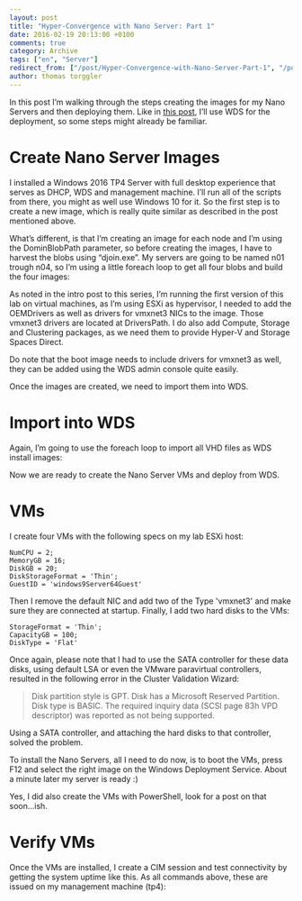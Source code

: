 ```yaml
---
layout: post
title: "Hyper-Convergence with Nano Server: Part 1"
date: 2016-02-19 20:13:00 +0100
comments: true
category: Archive
tags: ["en", "Server"]
redirect_from: ["/post/Hyper-Convergence-with-Nano-Server-Part-1", "/post/hyper-convergence-with-nano-server-part-1"]
author: thomas torggler
---
```


In this post I’m walking through the steps creating the images for my Nano Servers and then deploying them. Like in <a href="/post/Installing-Nano-Server-using-WDS-and-PxE.aspx">this post</a>, I’ll use WDS for the deployment, so some steps might already be familiar.

<!-- more -->

# Create Nano Server Images

I installed a Windows 2016 TP4 Server with full desktop experience that serves as DHCP, WDS and management machine. I’ll run all of the scripts from there, you might as well use Windows 10 for it. So the first step is to create a new image, which is really quite similar as described in the post mentioned above.

What’s different, is that I’m creating an image for each node and I’m using the DominBlobPath parameter, so before creating the images, I have to harvest the blobs using “djoin.exe”. My servers are going to be named n01 trough n04, so I’m using a little foreach loop to get all four blobs and build the four images:  

<script src="https://gist.github.com/tomtorggler/5bf93f8297d7bab17db9.js"></script>

As noted in the intro post to this series, I’m running the first version of this lab on virtual machines, as I’m using ESXi as hypervisor, I needed to add the OEMDrivers as well as drivers for vmxnet3 NICs to the image. Those vmxnet3 drivers are located at DriversPath. I do also add Compute, Storage and Clustering packages, as we need them to provide Hyper-V and Storage Spaces Direct.

Do note that the boot image needs to include drivers for vmxnet3 as well, they can be added using the WDS admin console quite easily.

Once the images are created, we need to import them into WDS.

# Import into WDS

Again, I’m going to use the foreach loop to import all VHD files as WDS install images:

<script src="https://gist.github.com/tomtorggler/2111c19a00e77eb125c8.js"></script>

Now we are ready to create the Nano Server VMs and deploy from WDS.

# VMs
I create four VMs with the following specs on my lab ESXi host:

```
NumCPU = 2;
MemoryGB = 16;
DiskGB = 20;
DiskStorageFormat = 'Thin';
GuestID = 'windows9Server64Guest'
```

Then I remove the default NIC and add two of the Type 'vmxnet3' and make sure they are connected at startup. Finally, I add two hard disks to the VMs:

```
StorageFormat = 'Thin';
CapacityGB = 100;
DiskType = 'Flat'
```

 Once again, please note that I had to use the SATA controller for these data disks, using default LSA or even the VMware paravirtual controllers, resulted in the following error in the Cluster Validation Wizard:

 > Disk partition style is GPT. Disk has a Microsoft Reserved Partition. Disk type is BASIC. The required inquiry data (SCSI page 83h VPD descriptor) was reported as not being supported.

Using a SATA controller, and attaching the hard disks to that controller, solved the problem.

To install the Nano Servers, all I need to do now, is to boot the VMs, press F12 and select the right image on the Windows Deployment Service. About a minute later my server is ready :)

Yes, I did also create the VMs with PowerShell, look for a post on that soon…ish.

# Verify VMs

Once the VMs are installed, I create a CIM session and test connectivity by getting the system uptime like this. As all commands above, these are issued on my management machine (tp4):

<script src="https://gist.github.com/tomtorggler/c4c2312fa1dbcef5b674.js"></script>
